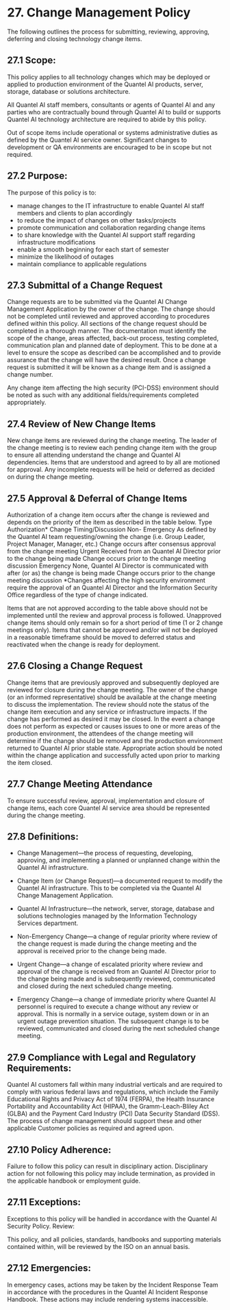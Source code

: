 # 27. Change Management Policy

The following outlines the process for submitting, reviewing, approving, deferring and closing technology change items.

## 27.1 Scope:

This policy applies to all technology changes which may be deployed or applied to production environment of the Quantel AI products, server, storage, database or solutions architecture.

All Quantel AI staff members, consultants or agents of Quantel AI and any parties who are contractually bound through Quantel AI to build or supports Quantel AI technology architecture are required to abide by this policy.

Out of scope items include operational or systems administrative duties as defined by the Quantel AI service owner. Significant changes to development or QA environments are encouraged to be in scope but not required.

## 27.2 Purpose:

The purpose of this policy is to:

 * manage changes to the IT infrastructure to enable Quantel AI staff members and clients to plan accordingly
 * to reduce the impact of changes on other tasks/projects
 * promote communication and collaboration regarding change items
 * to share knowledge with the Quantel AI support staff regarding infrastructure modifications
 * enable a smooth beginning for each start of semester
 * minimize the likelihood of outages
 * maintain compliance to applicable regulations

## 27.3 Submittal of a Change Request

Change requests are to be submitted via the Quantel AI Change Management Application by the owner of the change. The change should not be completed until reviewed and approved according to procedures defined within this policy. All sections of the change request should be completed in a thorough manner. The documentation must identify the scope of the change, areas affected, back-out process, testing completed, communication plan and planned date of deployment. This to be done at a level to ensure the scope as described can be accomplished and to provide assurance that the change will have the desired result. Once a change request is submitted it will be known as a change item and is assigned a change number.

Any change item affecting the high security (PCI-DSS) environment should be noted as such with any additional fields/requirements completed appropriately.

## 27.4 Review of New Change Items

New change items are reviewed during the change meeting. The leader of the change meeting is to review each pending change item with the group to ensure all attending understand the change and Quantel AI dependencies. Items that are understood and agreed to by all are motioned for approval. Any incomplete requests will be held or deferred as decided on during the change meeting.

## 27.5 Approval & Deferral of Change Items

Authorization of a change item occurs after the change is reviewed and depends on the priority of the item as described in the table below.
Type	Authorization*	Change Timing/Discussion
Non- Emergency 	As defined by the Quantel AI team requesting/owning the change (i.e. Group Leader, Project Manager, Manager, etc.) 	Change occurs after consensus approval from the change meeting
Urgent 	Received from an Quantel AI Director prior to the change being made 	Change occurs prior to the change meeting discussion
Emergency 	None, Quantel AI Director is communicated with after (or as) the change is being made 	Change occurs prior to the change meeting discussion
*Changes affecting the high security environment require the approval of an Quantel AI Director and the Information Security Office regardless of the type of change indicated.

Items that are not approved according to the table above should not be implemented until the review and approval process is followed. Unapproved change items should only remain so for a short period of time (1 or 2 change meetings only). Items that cannot be approved and/or will not be deployed in a reasonable timeframe should be moved to deferred status and reactivated when the change is ready for deployment.

## 27.6 Closing a Change Request

Change items that are previously approved and subsequently deployed are reviewed for closure during the change meeting. The owner of the change (or an informed representative) should be available at the change meeting to discuss the implementation. The review should note the status of the change item execution and any service or infrastructure impacts. If the change has performed as desired it may be closed. In the event a change does not perform as expected or causes issues to one or more areas of the production environment, the attendees of the change meeting will determine if the change should be removed and the production environment returned to Quantel AI prior stable state. Appropriate action should be noted within the change application and successfully acted upon prior to marking the item closed.

## 27.7 Change Meeting Attendance

To ensure successful review, approval, implementation and closure of change items, each core Quantel AI service area should be represented during the change meeting.

## 27.8 Definitions:

 * Change Management—the process of requesting, developing, approving, and implementing a planned or unplanned change within the Quantel AI infrastructure.

 * Change Item (or Change Request)—a documented request to modify the Quantel AI infrastructure. This to be completed via the Quantel AI Change Management Application.

 * Quantel AI Infrastructure—the network, server, storage, database and solutions technologies managed by the Information Technology Services department.

 * Non-Emergency Change—a change of regular priority where review of the change request is made during the change meeting and the approval is received prior to the change being made.

 * Urgent Change—a change of escalated priority where review and approval of the change is received from an Quantel AI Director prior to the change being made and is subsequently reviewed, communicated and closed during the next scheduled change meeting.

 * Emergency Change—a change of immediate priority where Quantel AI personnel is required to execute a change without any review or approval. This is normally in a service outage, system down or in an urgent outage prevention situation. The subsequent change is to be reviewed, communicated and closed during the next scheduled change meeting.

## 27.9 Compliance with Legal and Regulatory Requirements:

Quantel AI customers fall within many industrial verticals and are required to comply with various  federal laws and regulations, which include the Family Educational Rights and Privacy Act of 1974 (FERPA), the Health Insurance Portability and Accountability Act (HIPAA), the Gramm-Leach-Bliley Act (GLBA) and the Payment Card Industry (PCI) Data Security Standard (DSS). The process of change management should support these and other applicable Customer policies as required and agreed upon.

## 27.10 Policy Adherence:

Failure to follow this policy can result in disciplinary action. Disciplinary action for not following this policy may include termination, as provided in the applicable handbook or employment guide.

## 27.11 Exceptions:

Exceptions to this policy will be handled in accordance with the Quantel AI Security Policy.
Review:

This policy, and all policies, standards, handbooks and supporting materials contained within, will be reviewed by the ISO on an annual basis.

## 27.12 Emergencies:

In emergency cases, actions may be taken by the Incident Response Team in accordance with the procedures in the Quantel AI Incident Response Handbook. These actions may include rendering systems inaccessible.
